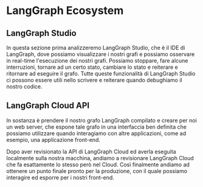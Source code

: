 # LangGraph Ecosystem

## LangGraph Studio

In questa sezione prima analizzeremo LangGraph Studio, che è il IDE di LangGraph,
dove possiamo visualizzare i nostri grafi e possiamo osservare in real-time 
l'esecuzione dei nostri grafi.
Possiamo stoppare, fare alcune interruzioni, tornare ad un certo stato, cambiare lo stato e reiterare e ritornare ad eseguire il grafo.
Tutte queste funzionalità di LangGraph Studio ci possono essere utili nello scrivere e reiterare quando debughiamo il nostro codice.


## LangGraph Cloud API

In sostanza è prendere il nostro grafo LangGraph compilato e creare per noi un web server, che 
espone tale grafo in una interfaccia ben definita che possiamo utilizzare quando
interagiamo con altre applicazioni, come ad esempio, una applicazione front-end.

Dopo aver revisionato la API di LangGraph Cloud ed averla eseguita localmente sulla nostra macchina, 
andiamo a revisionare LangGraph Cloud che fa esattamente lo stesso però nel Cloud.
Così finalmente andiamo ad ottenere un punto finale pronto per la produzione, con il quale possiamo interagire ed esporre per i nostri front-end.




